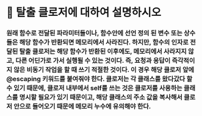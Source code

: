 # 🐥 탈출 클로저에 대하여 설명하시오



### 원래 함수로 전달된 파라미터들이나, 함수안에 선언 정의 된 변수 또는 상수들은 해당 함수가 반환되면 메모리에서 사라진다. 하지만, 함수의 인자로 전달된 탈출 클로저는 해당 함수가 반환된 이후에도, 메모리에서 사라지지 않고, 다른 어딘가로 가서 실행될 수 있는 것이다. 즉, 요청과 응답이 즉각적이지 않은 비동기 작업을 할 때 쓰기 적절한 것이다. 이 경우 해당 클로저 앞에 @escaping 키워드를 붙여줘야 한다. 클로저는 각 클래스를 왔다갔다 할 수 있기 때문에, 클로저 내부에서 self를 쓰는 것은 클로저를 사용하는 클래스를 명시할 필요가 있기 때문이고, 해당 클래스의 주소 값을 복사해서 클로저 안으로 들어오기 때문에 메모리 누수에 유의해야 한다.